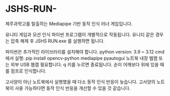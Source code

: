 # JSHS-RUN-
제주과학고를 탈출하는 Mediapipe 기반 동작 인식 러너 게임입니다.

유니티 게임과 모션 인식 파이썬 프로그램이 개별적으로 작동됩니다.
유니티 같은 경우는 압축 해제 후 JSHS RUN.exe 를 실행하면 됩니다.

파이썬은 추가적인 라이브러리를 설치해야 합니다.
python version: 3.9 ~ 3.12
cmd에서 실행: pip install opencv-python mediapipe pyautogui
노트북 내장 웹캠 또는 외부 USB 웹캠 필요합니다.
q 키를 누르면 종료됩니다.
손이 어깨보다 위에 있을 때를 점프로 인식합니다.

고사양이 아닌 노트북에서 실행했을 때 다소 동작 인식 반응이 늦습니다.
고사양의 노트북이 사용 가능하다면 동작 인식 반응을 개선할 수 있을 것 같습니다.

